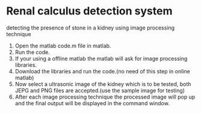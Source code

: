 # Renal calculus detection system

detecting the presence of stone in a kidney using image processing technique
1. Open the matlab code.m file in matlab.
2. Run the code.
3. If your using a offline matlab the matlab will ask for image processing libraries.
4. Download the libraries and run the code.(no need of this step in online matlab)
5. Now select a ultrasonic image of the kidney which is to be tested, both JEPG and PNG files are accepted.(use the sample image for testing)
6. After each image processing technique the processed image will pop up and the final output will be displayed in the command window.

